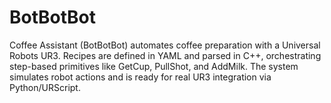 # BotBotBot
Coffee Assistant (BotBotBot) automates coffee preparation with a Universal Robots UR3. Recipes are defined in YAML and parsed in C++, orchestrating step-based primitives like GetCup, PullShot, and AddMilk. The system simulates robot actions and is ready for real UR3 integration via Python/URScript.
